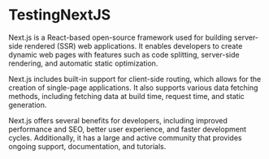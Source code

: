# TestingNextJS

Next.js is a React-based open-source framework used for building server-side rendered (SSR) web applications. It enables developers to create dynamic web pages with features such as code splitting, server-side rendering, and automatic static optimization.

Next.js includes built-in support for client-side routing, which allows for the creation of single-page applications. It also supports various data fetching methods, including fetching data at build time, request time, and static generation.

Next.js offers several benefits for developers, including improved performance and SEO, better user experience, and faster development cycles. Additionally, it has a large and active community that provides ongoing support, documentation, and tutorials.

